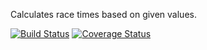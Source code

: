 Calculates race times based on given values.

[![Build Status](https://travis-ci.org/joeegan/racecalculators.svg?branch=gh-pages)](https://travis-ci.org/joeegan/racecalculators)
[![Coverage Status](https://coveralls.io/repos/github/joeegan/racecalculators/badge.svg?branch=gh-pages)](https://coveralls.io/github/joeegan/racecalculators?branch=gh-pages)
